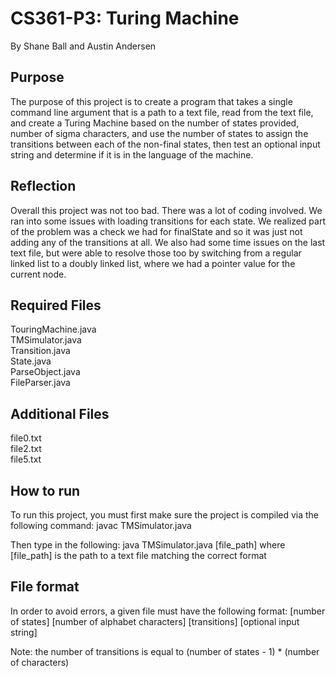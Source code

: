 # CS361-P3: Turing Machine
By Shane Ball and Austin Andersen
## Purpose
The purpose of this project is to create a program that takes a single command line argument that is a path to a text file, read from the text file, and create a Turing Machine based on the number of states provided, number of sigma characters, and use the number of states to assign the transitions between each of the non-final states, then test an optional input string and determine if it is in the language of the machine.

## Reflection
Overall this project was not too bad. There was a lot of coding involved. We ran into some issues with loading transitions for each state. We realized part of the problem was a check we had for finalState and so it was just not adding any of the transitions at all. We also had some time issues on the last text file, but were able to resolve those too by switching from a regular linked list to a doubly linked list, where we had a pointer value for the current node.

## Required Files
<p>TouringMachine.java<br>
TMSimulator.java<br>
Transition.java<br>
State.java<br>
ParseObject.java<br>
FileParser.java</p>

## Additional Files
<p>file0.txt<br>
file2.txt<br>
file5.txt</p>

## How to run
To run this project, you must first make sure the project is compiled via the following command:
javac TMSimulator.java

Then type in the following:
java TMSimulator.java [file_path]
where [file_path] is the path to a text file matching the correct format

## File format
In order to avoid errors, a given file must have the following format:
[number of states]
[number of alphabet characters]
[transitions]
[optional input string]

Note: the number of transitions is equal to (number of states - 1) * (number of characters)
